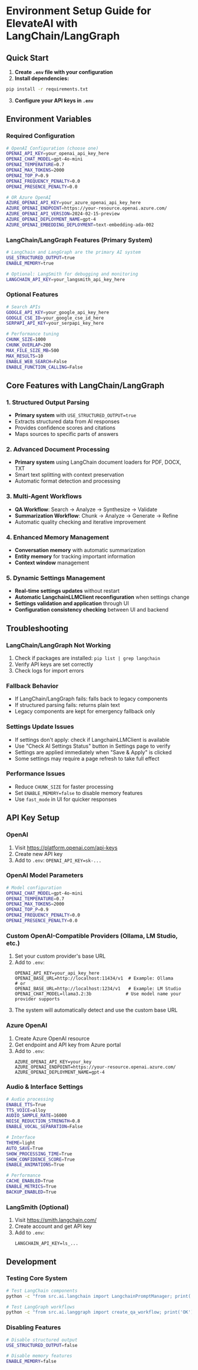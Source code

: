 # Environment Setup Guide for ElevateAI with LangChain/LangGraph

## Quick Start

1. **Create `.env` file with your configuration**
2. **Install dependencies:**
```bash
pip install -r requirements.txt
```
3. **Configure your API keys in `.env`**

## Environment Variables

### Required Configuration

```bash
# OpenAI Configuration (choose one)
OPENAI_API_KEY=your_openai_api_key_here
OPENAI_CHAT_MODEL=gpt-4o-mini
OPENAI_TEMPERATURE=0.7
OPENAI_MAX_TOKENS=2000
OPENAI_TOP_P=0.9
OPENAI_FREQUENCY_PENALTY=0.0
OPENAI_PRESENCE_PENALTY=0.0

# OR Azure OpenAI
AZURE_OPENAI_API_KEY=your_azure_openai_api_key_here
AZURE_OPENAI_ENDPOINT=https://your-resource.openai.azure.com/
AZURE_OPENAI_API_VERSION=2024-02-15-preview
AZURE_OPENAI_DEPLOYMENT_NAME=gpt-4
AZURE_OPENAI_EMBEDDING_DEPLOYMENT=text-embedding-ada-002
```

### LangChain/LangGraph Features (Primary System)

```bash
# LangChain and LangGraph are the primary AI system
USE_STRUCTURED_OUTPUT=true
ENABLE_MEMORY=true

# Optional: LangSmith for debugging and monitoring
LANGCHAIN_API_KEY=your_langsmith_api_key_here
```

### Optional Features

```bash
# Search APIs
GOOGLE_API_KEY=your_google_api_key_here
GOOGLE_CSE_ID=your_google_cse_id_here
SERPAPI_API_KEY=your_serpapi_key_here

# Performance tuning
CHUNK_SIZE=1000
CHUNK_OVERLAP=200
MAX_FILE_SIZE_MB=500
MAX_RESULTS=10
ENABLE_WEB_SEARCH=False
ENABLE_FUNCTION_CALLING=False
```

## Core Features with LangChain/LangGraph

### 1. Structured Output Parsing
- **Primary system** with `USE_STRUCTURED_OUTPUT=true`
- Extracts structured data from AI responses
- Provides confidence scores and citations
- Maps sources to specific parts of answers

### 2. Advanced Document Processing
- **Primary system** using LangChain document loaders for PDF, DOCX, TXT
- Smart text splitting with context preservation
- Automatic format detection and processing

### 3. Multi-Agent Workflows
- **QA Workflow**: Search → Analyze → Synthesize → Validate
- **Summarization Workflow**: Chunk → Analyze → Generate → Refine
- Automatic quality checking and iterative improvement

### 4. Enhanced Memory Management
- **Conversation memory** with automatic summarization
- **Entity memory** for tracking important information
- **Context window** management

### 5. Dynamic Settings Management
- **Real-time settings updates** without restart
- **Automatic LangchainLLMClient reconfiguration** when settings change
- **Settings validation and application** through UI
- **Configuration consistency checking** between UI and backend

## Troubleshooting

### LangChain/LangGraph Not Working
1. Check if packages are installed: `pip list | grep langchain`
2. Verify API keys are set correctly
3. Check logs for import errors

### Fallback Behavior
- If LangChain/LangGraph fails: falls back to legacy components
- If structured parsing fails: returns plain text
- Legacy components are kept for emergency fallback only

### Settings Update Issues
- If settings don't apply: check if LangchainLLMClient is available
- Use "Check AI Settings Status" button in Settings page to verify
- Settings are applied immediately when "Save & Apply" is clicked
- Some settings may require a page refresh to take full effect

### Performance Issues
- Reduce `CHUNK_SIZE` for faster processing
- Set `ENABLE_MEMORY=false` to disable memory features
- Use `fast_mode` in UI for quicker responses

## API Key Setup

### OpenAI
1. Visit https://platform.openai.com/api-keys
2. Create new API key
3. Add to `.env`: `OPENAI_API_KEY=sk-...`

### OpenAI Model Parameters
```bash
# Model configuration
OPENAI_CHAT_MODEL=gpt-4o-mini
OPENAI_TEMPERATURE=0.7
OPENAI_MAX_TOKENS=2000
OPENAI_TOP_P=0.9
OPENAI_FREQUENCY_PENALTY=0.0
OPENAI_PRESENCE_PENALTY=0.0
```

### Custom OpenAI-Compatible Providers (Ollama, LM Studio, etc.)
1. Set your custom provider's base URL
2. Add to `.env`:
   ```
   OPENAI_API_KEY=your_api_key_here
   OPENAI_BASE_URL=http://localhost:11434/v1  # Example: Ollama
   # or
   OPENAI_BASE_URL=http://localhost:1234/v1   # Example: LM Studio
   OPENAI_CHAT_MODEL=llama3.2:3b             # Use model name your provider supports
   ```
3. The system will automatically detect and use the custom base URL

### Azure OpenAI
1. Create Azure OpenAI resource
2. Get endpoint and API key from Azure portal
3. Add to `.env`:
   ```
   AZURE_OPENAI_API_KEY=your_key
   AZURE_OPENAI_ENDPOINT=https://your-resource.openai.azure.com/
   AZURE_OPENAI_DEPLOYMENT_NAME=gpt-4
   ```

### Audio & Interface Settings
```bash
# Audio processing
ENABLE_TTS=True
TTS_VOICE=alloy
AUDIO_SAMPLE_RATE=16000
NOISE_REDUCTION_STRENGTH=0.8
ENABLE_VOCAL_SEPARATION=False

# Interface
THEME=light
AUTO_SAVE=True
SHOW_PROCESSING_TIME=True
SHOW_CONFIDENCE_SCORE=True
ENABLE_ANIMATIONS=True

# Performance
CACHE_ENABLED=True
ENABLE_METRICS=True
BACKUP_ENABLED=True
```

### LangSmith (Optional)
1. Visit https://smith.langchain.com/
2. Create account and get API key
3. Add to `.env`:
   ```
   LANGCHAIN_API_KEY=ls_...
   ```

## Development

### Testing Core System
```bash
# Test LangChain components
python -c "from src.ai.langchain import LangchainPromptManager; print('OK')"

# Test LangGraph workflows
python -c "from src.ai.langgraph import create_qa_workflow; print('OK')"
```

### Disabling Features
```bash
# Disable structured output
USE_STRUCTURED_OUTPUT=false

# Disable memory features
ENABLE_MEMORY=false
```

